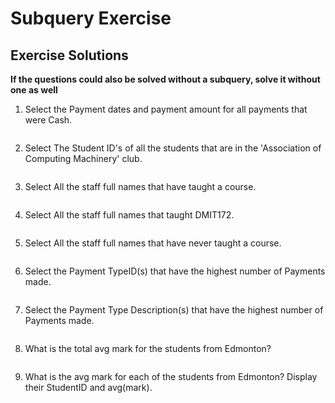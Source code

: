 # Subquery Exercise

## Exercise Solutions
**If the questions could also be solved without a subquery, solve it without one as well**

1. Select the Payment dates and payment amount for all payments that were Cash.<br>

```sql

```

2. Select The Student ID's of all the students that are in the 'Association of Computing Machinery' club.<br>

```sql

```

3. Select All the staff full names that have taught a course.<br>

```sql

```

4. Select All the staff full names that taught DMIT172.<br>

```sql

```

5. Select All the staff full names that have never taught a course.<br>

```sql

```

6. Select the Payment TypeID(s) that have the highest number of Payments made.<br>

```sql

```

7. Select the Payment Type Description(s) that have the highest number of Payments made.<br>

```sql

```

8. What is the total avg mark for the students from Edmonton?<br>

```sql

```

9. What is the avg mark for each of the students from Edmonton? Display their StudentID and avg(mark).<br>

```sql

```